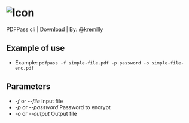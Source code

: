 # ![Icon](https://i.imgur.com/ZYZtjMt.png)

PDFPass cli | [Download](https://github.com/kremilly/pdfpass/releases) | By: [@kremilly](https://github.com/kremilly)

## Example of use

* Example: ``pdfpass -f simple-file.pdf -p password -o simple-file-enc.pdf``

## Parameters

* *-f* or *--file*        Input file
* *-p* or *--password*    Password to encrypt
* *-o* or *--output*      Output file
